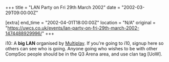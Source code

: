 +++
title = "LAN Party on Fri 29th March 2002"
date = "2002-03-29T09:00:00Z"

[extra]
end_time = "2002-04-01T18:00:00Z"
location = "N/A"
original = "https://uwcs.co.uk/events/lan-party-on-fri-29th-march-2002-1474488929996/"
+++

i10: A **big LAN** organised by [Multiplay](http://www.multiplay.co.uk). If you're going to i10, signup here so others can see who is going. Anyone going who wishes to be with other CompSoc people should be in the Q3 Arena area, and use clan tag \[UoW\].


